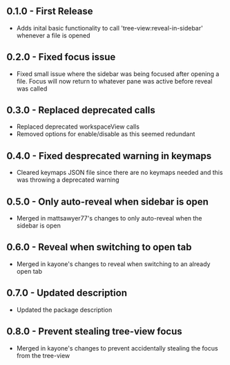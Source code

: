 ## 0.1.0 - First Release
* Adds inital basic functionality to call 'tree-view:reveal-in-sidebar' whenever a file is opened

## 0.2.0 - Fixed focus issue
* Fixed small issue where the sidebar was being focused after opening a file. Focus will now return to whatever pane was active before reveal was called

## 0.3.0 - Replaced deprecated calls
* Replaced deprecated workspaceView calls
* Removed options for enable/disable as this seemed redundant

## 0.4.0 - Fixed desprecated warning in keymaps
* Cleared keymaps JSON file since there are no keymaps needed and this was throwing a deprecated warning

## 0.5.0 - Only auto-reveal when sidebar is open
* Merged in mattsawyer77's changes to only auto-reveal when the sidebar is open

## 0.6.0 - Reveal when switching to open tab
* Merged in kayone's changes to reveal when switching to an already open tab

## 0.7.0 - Updated description
* Updated the package description

## 0.8.0 - Prevent stealing tree-view focus
* Merged in kayone's changes to prevent accidentally stealing the focus from the tree-view
